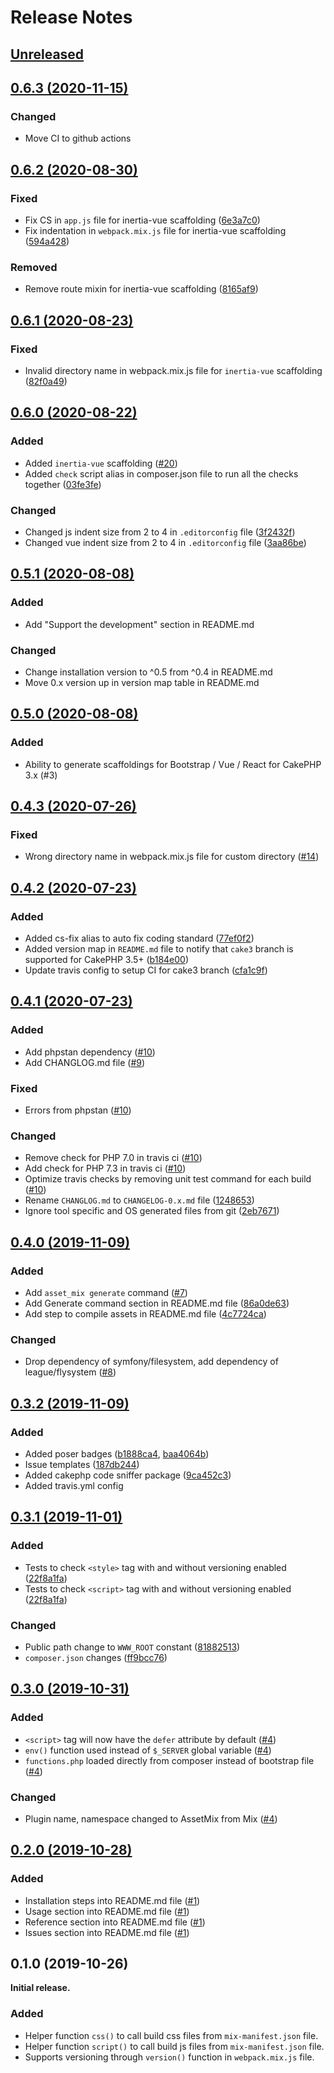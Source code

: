 # Release Notes

## [Unreleased](https://github.com/ishanvyas22/asset-mix/compare/0.6.3...cake3)

## [0.6.3 (2020-11-15)](https://github.com/ishanvyas22/asset-mix/compare/0.6.2...0.6.3)

### Changed
- Move CI to github actions

## [0.6.2 (2020-08-30)](https://github.com/ishanvyas22/asset-mix/compare/0.6.1...0.6.2)

### Fixed
- Fix CS in `app.js` file for inertia-vue scaffolding ([6e3a7c0](https://github.com/ishanvyas22/asset-mix/commit/6e3a7c042115f0119e71be0867cc50020182b088))
- Fix indentation in `webpack.mix.js` file for inertia-vue scaffolding ([594a428](https://github.com/ishanvyas22/asset-mix/commit/594a428239e7169565c8de1d364ad872ed7b4fa4))

### Removed
- Remove route mixin for inertia-vue scaffolding ([8165af9](https://github.com/ishanvyas22/asset-mix/commit/8165af98e2c3bb174482e0d53267465f07db8b0a))

## [0.6.1 (2020-08-23)](https://github.com/ishanvyas22/asset-mix/compare/0.6.0...0.6.1)

### Fixed
- Invalid directory name in webpack.mix.js file for `inertia-vue` scaffolding ([82f0a49](https://github.com/ishanvyas22/asset-mix/commit/82f0a49beb71853217d9e070cb1cddc55cec209a))

## [0.6.0 (2020-08-22)](https://github.com/ishanvyas22/asset-mix/compare/0.5.1...0.6.0)

### Added
- Added `inertia-vue` scaffolding ([#20](https://github.com/ishanvyas22/asset-mix/pull/20))
- Added `check` script alias in composer.json file to run all the checks together ([03fe3fe](https://github.com/ishanvyas22/asset-mix/commit/03fe3feb94f6fb2032d4694a7d9d29db477ba199))

### Changed
- Changed js indent size from 2 to 4 in `.editorconfig` file ([3f2432f](https://github.com/ishanvyas22/asset-mix/commit/3f2432fe6b2e5fde79058303249255278898125e))
- Changed vue indent size from 2 to 4 in `.editorconfig` file ([3aa86be](https://github.com/ishanvyas22/asset-mix/commit/3aa86be1405a55874a1e202480f2d748007c87e5))

## [0.5.1 (2020-08-08)](https://github.com/ishanvyas22/asset-mix/compare/0.5.0...0.5.1)

### Added
- Add "Support the development" section in README.md

### Changed
- Change installation version to ^0.5 from ^0.4 in README.md
- Move 0.x version up in version map table in README.md

## [0.5.0 (2020-08-08)](https://github.com/ishanvyas22/asset-mix/compare/0.4.3...0.5.0)

### Added
- Ability to generate scaffoldings for Bootstrap / Vue / React for CakePHP 3.x (#3)

## [0.4.3 (2020-07-26)](https://github.com/ishanvyas22/asset-mix/compare/0.4.2...0.4.3)

### Fixed
- Wrong directory name in webpack.mix.js file for custom directory ([#14](https://github.com/ishanvyas22/asset-mix/issues/14))

## [0.4.2 (2020-07-23)](https://github.com/ishanvyas22/asset-mix/compare/0.4.1...0.4.2)

### Added
-  Added cs-fix alias to auto fix coding standard ([77ef0f2](https://github.com/ishanvyas22/asset-mix/commit/77ef0f2dab115abaf051087b020fe5966042f52d))
-  Added version map in `README.md` file to notify that `cake3` branch is supported for CakePHP 3.5+ ([b184e00](https://github.com/ishanvyas22/asset-mix/commit/b184e000cc57baa7b5527845cbe4268cef1a7ecb))
-  Update travis config to setup CI for cake3 branch ([cfa1c9f](https://github.com/ishanvyas22/asset-mix/commit/cfa1c9f926c62b4aaec813295dca0fda7048cff1))

## [0.4.1 (2020-07-23)](https://github.com/ishanvyas22/asset-mix/compare/0.4.0...0.4.1)

### Added
- Add phpstan dependency ([#10](https://github.com/ishanvyas22/asset-mix/pull/10))
- Add CHANGLOG.md file ([#9](https://github.com/ishanvyas22/asset-mix/issues/9))

### Fixed
- Errors from phpstan ([#10](https://github.com/ishanvyas22/asset-mix/pull/10))

### Changed
- Remove check for PHP 7.0 in travis ci ([#10](https://github.com/ishanvyas22/asset-mix/pull/10))
- Add check for PHP 7.3 in travis ci ([#10](https://github.com/ishanvyas22/asset-mix/pull/10))
- Optimize travis checks by removing unit test command for each build ([#10](https://github.com/ishanvyas22/asset-mix/pull/10))
- Rename `CHANGLOG.md` to `CHANGELOG-0.x.md` file ([1248653](https://github.com/ishanvyas22/asset-mix/commit/1248653fb1e72980af11ac9e4e654fb8d8c13073))
-  Ignore tool specific and OS generated files from git ([2eb7671](https://github.com/ishanvyas22/asset-mix/commit/2eb7671a1d8918ae1359370d335aa3a6eb933ec3))

## [0.4.0 (2019-11-09)](https://github.com/ishanvyas22/asset-mix/compare/0.3.2...0.4.0)

### Added
- Add `asset_mix generate` command ([#7](https://github.com/ishanvyas22/asset-mix/pull/7))
- Add Generate command section in README.md file ([86a0de63](https://github.com/ishanvyas22/asset-mix/commit/9ac452222d69a4ab684d43fcff5b85f286a0de63))
- Add step to compile assets in README.md file ([4c7724ca](https://github.com/ishanvyas22/asset-mix/commit/5e7b99aec6be46f4b27395bf37c480624c7724ca))

### Changed
- Drop dependency of symfony/filesystem, add dependency of league/flysystem ([#8](https://github.com/ishanvyas22/asset-mix/pull/8))

## [0.3.2 (2019-11-09)](https://github.com/ishanvyas22/asset-mix/compare/0.3.1...0.3.2)

### Added
- Added poser badges ([b1888ca4](https://github.com/ishanvyas22/asset-mix/commit/53e34fe1cd3a8909f64464679662da5bb1888ca4), [baa4064b](https://github.com/ishanvyas22/asset-mix/commit/6473779254872498f5355eea38966d7abaa4064b))
- Issue templates ([187db244](https://github.com/ishanvyas22/asset-mix/commit/60ef6d736c946e754785fab7253a2b93187db244))
- Added cakephp code sniffer package ([9ca452c3](https://github.com/ishanvyas22/asset-mix/commit/76340bbf5b6b3e5b3ff36b6f229984439ca452c3))
- Added travis.yml config

## [0.3.1 (2019-11-01)](https://github.com/ishanvyas22/asset-mix/compare/0.3.0...0.3.1)

### Added
- Tests to check `<style>` tag with and without versioning enabled ([22f8a1fa](https://github.com/ishanvyas22/asset-mix/pull/5/commits/191b57bd9bcfca791eea43ae9934268b22f8a1fa))
- Tests to check `<script>` tag with and without versioning enabled ([22f8a1fa](https://github.com/ishanvyas22/asset-mix/pull/5/commits/191b57bd9bcfca791eea43ae9934268b22f8a1fa))

### Changed
- Public path change to `WWW_ROOT` constant ([81882513](https://github.com/ishanvyas22/asset-mix/pull/5/commits/1a084d2dcbc311ce1d36a438d458dafe81882513))
- `composer.json` changes ([ff9bcc76](https://github.com/ishanvyas22/asset-mix/pull/5/commits/ed7ab236a8aa6ea0a9f87818f70d5858ff9bcc76))

## [0.3.0 (2019-10-31)](https://github.com/ishanvyas22/asset-mix/compare/0.2.0...0.3.0)

### Added
- `<script>` tag will now have the `defer` attribute by default ([#4](https://github.com/ishanvyas22/asset-mix/pull/4))
- `env()` function used instead of `$_SERVER` global variable ([#4](https://github.com/ishanvyas22/asset-mix/pull/4))
- `functions.php` loaded directly from composer instead of bootstrap file ([#4](https://github.com/ishanvyas22/asset-mix/pull/4))

### Changed
- Plugin name, namespace changed to AssetMix from Mix ([#4](https://github.com/ishanvyas22/asset-mix/pull/4))

## [0.2.0 (2019-10-28)](https://github.com/ishanvyas22/asset-mix/compare/0.1.0...0.2.0)

### Added
- Installation steps into README.md file ([#1](https://github.com/ishanvyas22/asset-mix/pull/1))
- Usage section into README.md file ([#1](https://github.com/ishanvyas22/asset-mix/pull/1))
- Reference section into README.md file ([#1](https://github.com/ishanvyas22/asset-mix/pull/1))
- Issues section into README.md file ([#1](https://github.com/ishanvyas22/asset-mix/pull/1))

## 0.1.0 (2019-10-26)

**Initial release.**

### Added
- Helper function `css()` to call build css files from `mix-manifest.json` file.
- Helper function `script()` to call build js files from `mix-manifest.json` file.
- Supports versioning through `version()` function in `webpack.mix.js` file.
